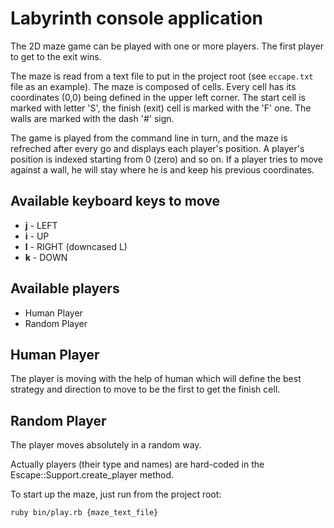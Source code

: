 # Labyrinth console application

The 2D maze game can be played with one or more players. The first player to get to the exit wins.

The maze is read from a text file to put in the project root (see `eccape.txt` file as an example). The maze is composed of cells. Every cell has its coordinates (0,0) being defined in the upper left corner. The start cell is marked with letter 'S', the finish (exit) cell is marked with the 'F' one. The walls are marked with the dash '#' sign.

The game is played from the command line in turn, and the maze is refreched after every go and displays each player's position. A player's position is indexed starting from 0 (zero) and so on. If a player tries to move against a wall, he will stay where he is and keep his previous coordinates.

## Available keyboard keys to move

- **j** - LEFT
- **i** - UP
- **l** - RIGHT (downcased L)
- **k** - DOWN

## Available players

- Human Player
- Random Player

## Human Player

The player is moving with the help of human which will define the best strategy and direction to move to be the first to get the finish cell.

## Random Player

The player moves absolutely in a random way.

Actually players (their type and names) are hard-coded in the Escape::Support.create_player method.

To start up the maze, just run from the project root:

```
ruby bin/play.rb {maze_text_file}
```
